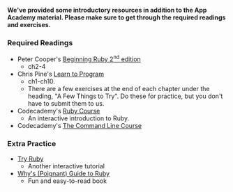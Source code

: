 **We've provided some introductory resources in addition to the App Academy material. Please make sure to get through the required readings and exercises.**

### Required Readings

* Peter Cooper's [Beginning Ruby 2<sup>nd</sup> edition][peter-cooper]
    * ch2-4
* Chris Pine's [Learn to Program][chris-pine]
    * ch1-ch10.
    * There are a few exercises at the end of each chapter under the
      heading, "A Few Things to Try". Do these for practice, but you
      don't have to submit them to us.
* Codecademy's [Ruby Course][ruby-course]
    * An interactive introduction to Ruby.
* Codecademy's [The Command Line Course][codeacademy-cli]

### Extra Practice

* [Try Ruby][code-school]
    * Another interactive tutorial
* [Why's (Poignant) Guide to Ruby][poignant]
    * Fun and easy-to-read book

[peter-cooper]: http://peterc.org/beginningruby/
[chris-pine]: https://pine.fm/LearnToProgram/
[ruby-course]: https://www.codecademy.com/learn/ruby
[codeacademy-cli]: https://www.codecademy.com/learn/learn-the-command-line
[code-school]:https://www.codeschool.com/courses/try-ruby
[poignant]: http://poignant.guide/book/
